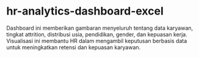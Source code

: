 # hr-analytics-dashboard-excel
Dashboard ini memberikan gambaran menyeluruh tentang data karyawan, tingkat attrition, distribusi usia, pendidikan, gender, dan kepuasan kerja. Visualisasi ini membantu HR dalam mengambil keputusan berbasis data untuk meningkatkan retensi dan kepuasan karyawan.
